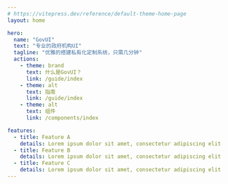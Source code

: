 ```yaml
---
# https://vitepress.dev/reference/default-theme-home-page
layout: home

hero:
  name: "GovUI"
  text: "专业的政府机构UI"
  tagline: "优雅的搭建私有化定制系统，只需几分钟"
  actions:
    - theme: brand
      text: 什么是GovUI？
      link: /guide/index
    - theme: alt
      text: 指南
      link: /guide/index
    - theme: alt
      text: 组件
      link: /components/index

features:
  - title: Feature A
    details: Lorem ipsum dolor sit amet, consectetur adipiscing elit
  - title: Feature B
    details: Lorem ipsum dolor sit amet, consectetur adipiscing elit
  - title: Feature C
    details: Lorem ipsum dolor sit amet, consectetur adipiscing elit
---
```


